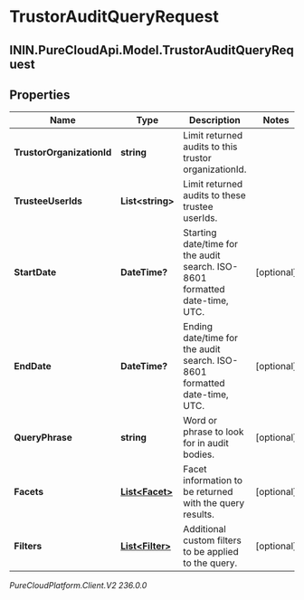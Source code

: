 # TrustorAuditQueryRequest

## ININ.PureCloudApi.Model.TrustorAuditQueryRequest

## Properties

|Name | Type | Description | Notes|
|------------ | ------------- | ------------- | -------------|
| **TrustorOrganizationId** | **string** | Limit returned audits to this trustor organizationId. | |
| **TrusteeUserIds** | **List&lt;string&gt;** | Limit returned audits to these trustee userIds. | |
| **StartDate** | **DateTime?** | Starting date/time for the audit search. ISO-8601 formatted date-time, UTC. | [optional] |
| **EndDate** | **DateTime?** | Ending date/time for the audit search. ISO-8601 formatted date-time, UTC. | [optional] |
| **QueryPhrase** | **string** | Word or phrase to look for in audit bodies. | [optional] |
| **Facets** | [**List&lt;Facet&gt;**](Facet) | Facet information to be returned with the query results. | [optional] |
| **Filters** | [**List&lt;Filter&gt;**](Filter) | Additional custom filters to be applied to the query. | [optional] |



_PureCloudPlatform.Client.V2 236.0.0_
